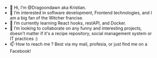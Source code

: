 - 👋 Hi, I’m @Dragoondawn aka Kristian.
- 👀 I’m interested in software development, Frontend technologies, and I am a big fan of the Witcher francise.
- 🌱 I’m currently learning React hooks, restAPI, and Docker.
- 💞️ I’m looking to collaborate on any funny and interesting projects, doesn't matter if it's a recipe repository, social management system or IT practices :)
- 📫 How to reach me ? Best via my mail, profesia, or just find me on a Facebook!

<!---
Dragoondawn/Dragoondawn is a ✨ special ✨ repository because its `README.md` (this file) appears on your GitHub profile.
You can click the Preview link to take a look at your changes.
--->
